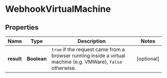 

# WebhookVirtualMachine


## Properties

| Name | Type | Description | Notes |
|------------ | ------------- | ------------- | -------------|
|**result** | **Boolean** | `true` if the request came from a browser running inside a virtual machine (e.g. VMWare), `false` otherwise.  |  [optional] |



